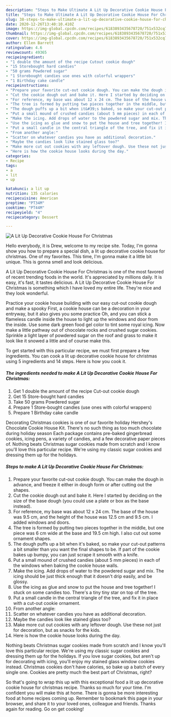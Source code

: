 ```yaml
---
description: "Steps to Make Ultimate A Lit Up Decorative Cookie House For Christmas"
title: "Steps to Make Ultimate A Lit Up Decorative Cookie House For Christmas"
slug: 38-steps-to-make-ultimate-a-lit-up-decorative-cookie-house-for-christmas
date: 2020-12-26T13:40:10.410Z
image: https://img-global.cpcdn.com/recipes/6183893435678720/751x532cq70/a-lit-up-decorative-cookie-house-for-christmas-recipe-main-photo.jpg
thumbnail: https://img-global.cpcdn.com/recipes/6183893435678720/751x532cq70/a-lit-up-decorative-cookie-house-for-christmas-recipe-main-photo.jpg
cover: https://img-global.cpcdn.com/recipes/6183893435678720/751x532cq70/a-lit-up-decorative-cookie-house-for-christmas-recipe-main-photo.jpg
author: Ellen Barrett
ratingvalue: 4.6
reviewcount: 49365
recipeingredient:
- "1 double the amount of the recipe Cutout cookie dough"
- "15 Storebought hard candies"
- "50 grams Powdered sugar"
- "1 Storebought candies use ones with colorful wrappers"
- "1 Birthday cake candle"
recipeinstructions:
- "Prepare your favorite cut-out cookie dough. You can make the dough in advance, and freeze it either in dough form or after cutting out the shapes."
- "Cut the cookie dough out and bake it. Here I started by deciding on the size of the base dough (you could use a plate or box as the base instead)."
- "For reference, my base was about 12 x 24 cm. The base of the house was 9.5 cm, and the height of the house was 12.5 cm and 9.5 cm. I added windows and doors."
- "The tree is formed by putting two pieces together in the middle, but one piece was 6 cm wide at the base and 19.5 cm high. I also cut out some ornament shapes."
- "The dough puffs up a bit when it&#39;s baked, so make your cut-out patterns a bit smaller than you want the final shapes to be. If part of the cookie bakes up bumpy, you can just scrape it smooth with a knife."
- "Put a small mound of crushed candies (about 5 mm pieces) in each of the windows when baking the cookie house walls."
- "Make the icing. Add drops of water to the powdered sugar and mix. The icing should be just thick enough that it doesn&#39;t drip easily, and be glossy."
- "Use the icing as glue and snow to put the house and tree together! I stuck on some candies too. There&#39;s a tiny tiny star on top of the tree."
- "Put a small candle in the central triangle of the tree, and fix it in place with a cut-out cookie ornament."
- "From another angle:"
- "Scatter on whatever candies you have as additional decoration."
- "Maybe the candies look like stained glass too?"
- "Make more cut out cookies with any leftover dough. Use these not just for decoration, but as snacks for the kids."
- "Here is how the cookie house looks during the day."
categories:
- Recipe
tags:
- a
- lit
- up

katakunci: a lit up 
nutrition: 135 calories
recipecuisine: American
preptime: "PT34M"
cooktime: "PT44M"
recipeyield: "4"
recipecategory: Dessert

---
```



![A Lit Up Decorative Cookie House For Christmas](https://img-global.cpcdn.com/recipes/6183893435678720/751x532cq70/a-lit-up-decorative-cookie-house-for-christmas-recipe-main-photo.jpg)

Hello everybody, it is Drew, welcome to my recipe site. Today, I'm gonna show you how to prepare a special dish, a lit up decorative cookie house for christmas. One of my favorites. This time, I'm gonna make it a little bit unique. This is gonna smell and look delicious.

A Lit Up Decorative Cookie House For Christmas is one of the most favored of recent trending foods in the world. It's appreciated by millions daily. It is easy, it's fast, it tastes delicious. A Lit Up Decorative Cookie House For Christmas is something which I have loved my entire life. They're nice and they look wonderful.

Practice your cookie house building with our easy cut-out cookie dough and make a spooky First, a cookie house can be a decoration in your entryway, but it also gives you some practice Oh, and you can stick a flameless candle inside the house to light up the windows and door from the inside. Use some dark green food gel color to tint some royal icing. Now make a little pathway out of chocolate rocks and crushed sugar cookies. Sprinkle a light layer of powdered sugar on the roof and grass to make it look like it snowed a little and of course make this.


To get started with this particular recipe, we must first prepare a few ingredients. You can cook a lit up decorative cookie house for christmas using 5 ingredients and 14 steps. Here is how you cook it.

<!--inarticleads1-->

##### The ingredients needed to make A Lit Up Decorative Cookie House For Christmas:

1. Get 1 double the amount of the recipe Cut-out cookie dough
1. Get 15 Store-bought hard candies
1. Take 50 grams Powdered sugar
1. Prepare 1 Store-bought candies (use ones with colorful wrappers)
1. Prepare 1 Birthday cake candle


Decorating Christmas cookies is one of our favorite holiday Hershey&#39;s Chocolate Cookie House Kit. There&#39;s no such thing as too much chocolate during holiday season Each package contains pre-baked gingerbread cookies, icing pens, a variety of candies, and a few decorative paper pieces of. Nothing beats Christmas sugar cookies made from scratch and I know you&#39;ll love this particular recipe. We&#39;re using my classic sugar cookies and dressing them up for the holidays. 

<!--inarticleads2-->

##### Steps to make A Lit Up Decorative Cookie House For Christmas:

1. Prepare your favorite cut-out cookie dough. You can make the dough in advance, and freeze it either in dough form or after cutting out the shapes.
1. Cut the cookie dough out and bake it. Here I started by deciding on the size of the base dough (you could use a plate or box as the base instead).
1. For reference, my base was about 12 x 24 cm. The base of the house was 9.5 cm, and the height of the house was 12.5 cm and 9.5 cm. I added windows and doors.
1. The tree is formed by putting two pieces together in the middle, but one piece was 6 cm wide at the base and 19.5 cm high. I also cut out some ornament shapes.
1. The dough puffs up a bit when it&#39;s baked, so make your cut-out patterns a bit smaller than you want the final shapes to be. If part of the cookie bakes up bumpy, you can just scrape it smooth with a knife.
1. Put a small mound of crushed candies (about 5 mm pieces) in each of the windows when baking the cookie house walls.
1. Make the icing. Add drops of water to the powdered sugar and mix. The icing should be just thick enough that it doesn&#39;t drip easily, and be glossy.
1. Use the icing as glue and snow to put the house and tree together! I stuck on some candies too. There&#39;s a tiny tiny star on top of the tree.
1. Put a small candle in the central triangle of the tree, and fix it in place with a cut-out cookie ornament.
1. From another angle:
1. Scatter on whatever candies you have as additional decoration.
1. Maybe the candies look like stained glass too?
1. Make more cut out cookies with any leftover dough. Use these not just for decoration, but as snacks for the kids.
1. Here is how the cookie house looks during the day.


Nothing beats Christmas sugar cookies made from scratch and I know you&#39;ll love this particular recipe. We&#39;re using my classic sugar cookies and dressing them up for the holidays. If you love sugar cookies, but aren&#39;t up for decorating with icing, you&#39;ll enjoy my stained glass window cookies instead. Christmas cookies don&#39;t have calories, so bake up a batch of every single one. Cookies are pretty much the best part of Christmas, right? 

So that's going to wrap this up with this exceptional food a lit up decorative cookie house for christmas recipe. Thanks so much for your time. I'm confident you will make this at home. There is gonna be more interesting food at home recipes coming up. Remember to bookmark this page in your browser, and share it to your loved ones, colleague and friends. Thanks again for reading. Go on get cooking!
